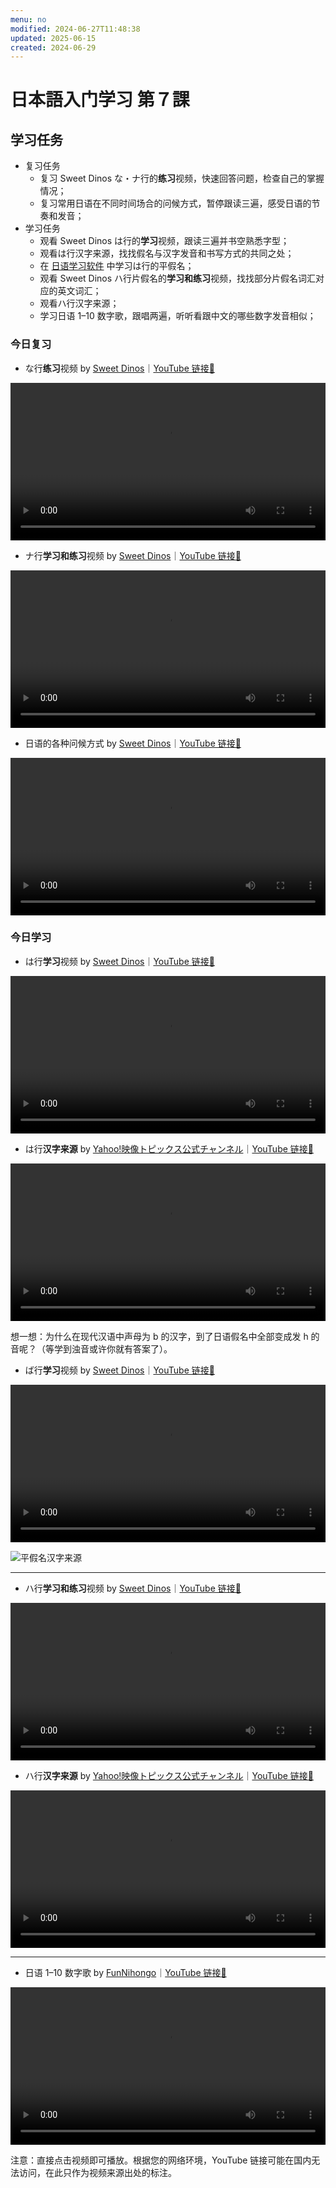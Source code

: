 ```yaml
---
menu: no
modified: 2024-06-27T11:48:38
updated: 2025-06-15
created: 2024-06-29
---
```


# 日本語入门学习 第７課

## 学习任务

- 复习任务
	- 复习 Sweet Dinos な・ナ行的**练习**视频，快速回答问题，检查自己的掌握情况；
	- 复习常用日语在不同时间场合的问候方式，暂停跟读三遍，感受日语的节奏和发音；
- 学习任务
	- 观看 Sweet Dinos は行的**学习**视频，跟读三遍并书空熟悉字型；
	- 观看は行汉字来源，找找假名与汉字发音和书写方式的共同之处；
	- 在 [日语学习软件](https://minielephant.net/beginner-japanese/#apps) 中学习は行的平假名；
	- 观看 Sweet Dinos ハ行片假名的**学习和练习**视频，找找部分片假名词汇对应的英文词汇；
	- 观看ハ行汉字来源；
	- 学习日语 1–10 数字歌，跟唱两遍，听听看跟中文的哪些数字发音相似；

### 今日复习

- な行**练习**视频 by [Sweet Dinos](https://www.youtube.com/@SweetDinos/videos)｜[YouTube 链接🔗](https://youtu.be/rridw9nIzlg?si=bqAniM1rDZmF6Ode)

<video width="100%" height="auto" controls>
  <source src="https://mini-elephant-1318622621.cos.ap-chongqing.myqcloud.com/2024/07/01/learn-hiragana-alphabet-characters-practice-5.mp4">
</video>

- ナ行**学习和练习**视频 by [Sweet Dinos](https://www.youtube.com/@SweetDinos/videos)｜[YouTube 链接🔗]()

<video width="100%" height="auto" controls>
  <source src="https://mini-elephant-1318622621.cos.ap-chongqing.myqcloud.com/english/learn-katakana-japanese-alphabet-characters-lesson-4.mp4" type="video/mp4">
</video>

- 日语的各种问候方式 by [Sweet Dinos](https://www.youtube.com/@SweetDinos/videos)｜[YouTube 链接🔗](https://youtu.be/MblKNliC6uc)

<video width="100%" height="auto" controls>
  <source src="https://mini-elephant-1318622621.cos.ap-chongqing.myqcloud.com/2024/06/29/japanese-greetings.mp4" type="video/mp4">
<track src="https://mini-elephant-1318622621.cos.ap-chongqing.myqcloud.com/2024/06/29/japanese-greetings.srt" kind="subtitles" srclang="cn" label="Chinese" />
</video>

### 今日学习

- は行**学习**视频 by [Sweet Dinos](https://www.youtube.com/@SweetDinos/videos)｜[YouTube 链接🔗](https://youtu.be/Wewz9QDOYhw?si=3Mba5losDLnJALjg)

<video width="100%" height="auto" controls>
  <source src="https://mini-elephant-1318622621.cos.ap-chongqing.myqcloud.com/2024/07/02/learn-hiragana-alphabet-characters-lesson-6.mp4" type="video/mp4">
</video>

- は行**汉字来源** by [Yahoo!映像トピックス公式チャンネル](https://www.youtube.com/@yahoo4559)｜[YouTube 链接🔗](https://youtu.be/2_WQ11ftZ2k?si=-9H4fKzfvb6N4tT7)

<video width="100%" height="auto" controls>
  <source src="https://mini-elephant-1318622621.cos.ap-chongqing.myqcloud.com/2024/07/01/ha-hiragana-kanji.mp4" type="video/mp4">
</video>

想一想：为什么在现代汉语中声母为 b 的汉字，到了日语假名中全部变成发 h 的音呢？（等学到浊音或许你就有答案了）。

- ば行**学习**视频 by [Sweet Dinos](https://www.youtube.com/@SweetDinos/videos)｜[YouTube 链接🔗](https://www.youtube.com/watch?v=YVRw_QYBhlc)

<video width="100%" height="auto" controls>
  <source src="https://mini-elephant-1318622621.cos.ap-chongqing.myqcloud.com/english/learn-hiragana-alphabet-characters-lesson-14.mp4" type="video/mp4">
</video>

![平假名汉字来源](https://mini-elephant-1318622621.cos.ap-chongqing.myqcloud.com/2024/06/29/Hiragana_origin.svg)

---

- ハ行**学习和练习**视频 by [Sweet Dinos](https://www.youtube.com/@SweetDinos/videos)｜[YouTube 链接🔗](https://www.youtube.com/watch?v=HGUCWuW84oM)

<video width="100%" height="auto" controls>
  <source src="https://mini-elephant-1318622621.cos.ap-chongqing.myqcloud.com/english/let-s-learn-katakana-japanese-alphabet-characters-lesson-6.mp4" type="video/mp4">
</video>

- ハ行**汉字来源** by [Yahoo!映像トピックス公式チャンネル](https://www.youtube.com/@yahoo4559)｜[YouTube 链接🔗](https://www.youtube.com/watch?v=rf-n_qI2occ)

<video width="100%" height="auto" controls>
  <source src="https://mini-elephant-1318622621.cos.ap-chongqing.myqcloud.com/english/japanese-katakana-were-born-from-chinese-characters-ha.mp4" type="video/mp4">
</video>

---

- 日语 1–10 数字歌 by [FunNihongo](https://www.youtube.com/@funnihongo9881)｜[YouTube 链接🔗](https://youtu.be/Jqglm3rZEnc?si=76RlUFUDjAIoIKW7)

<video width="100%" height="auto" controls>
  <source src="https://mini-elephant-1318622621.cos.ap-chongqing.myqcloud.com/2024/07/01/japanese-numbers-song.mp4" type="video/mp4">
</video>

<span class="caption">注意：直接点击视频即可播放。根据您的网络环境，YouTube 链接可能在国内无法访问，在此只作为视频来源出处的标注。</span>
